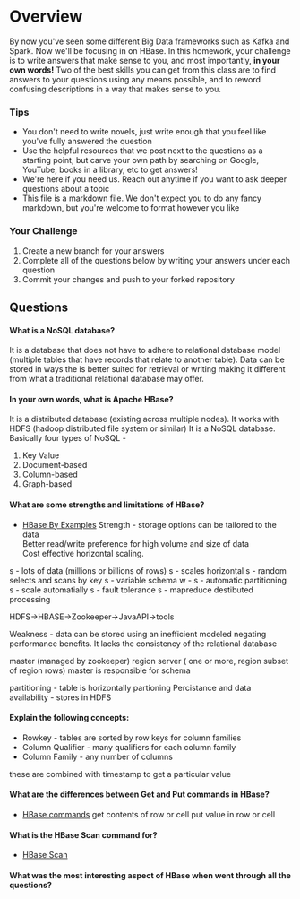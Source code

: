 # Overview

By now you've seen some different Big Data frameworks such as Kafka and Spark. Now we'll be focusing in on HBase. In this homework, your
challenge is to write answers that make sense to you, and most importantly, **in your own words!**
Two of the best skills you can get from this class are to find answers to your questions using any means possible, and to
reword confusing descriptions in a way that makes sense to you. 

### Tips
* You don't need to write novels, just write enough that you feel like you've fully answered the question
* Use the helpful resources that we post next to the questions as a starting point, but carve your own path by searching on Google, YouTube, books in a library, etc to get answers!
* We're here if you need us. Reach out anytime if you want to ask deeper questions about a topic 
* This file is a markdown file. We don't expect you to do any fancy markdown, but you're welcome to format however you like


### Your Challenge
1. Create a new branch for your answers 
2. Complete all of the questions below by writing your answers under each question
3. Commit your changes and push to your forked repository

## Questions
#### What is a NoSQL database? 
It is a database that does not have to adhere to relational database model (multiple tables that have records that relate to another table). Data can be stored in ways the is better suited for 
retrieval or writing making it different from what a traditional relational database may offer.

#### In your own words, what is Apache HBase? 
It is a distributed database (existing across multiple nodes). It works with HDFS (hadoop distributed file system or similar)
It is a NoSQL database.
Basically four types of NoSQL - 
1) Key Value
2) Document-based
3) Column-based
4) Graph-based

#### What are some strengths and limitations of HBase? 
* [HBase By Examples](https://sparkbyexamples.com/apache-hbase-tutorial/)
Strength - storage options can be tailored to the data  
Better read/write preference for high volume and size of data  
Cost effective horizontal scaling.  

s - lots of data (millions or billions of rows)
s - scales horizontal
s - random selects and scans by key
s - variable schema
w - 
s - automatic partitioning
s - scale automatially
s - fault tolerance
s - mapreduce destibuted processing


HDFS->HBASE->Zookeeper->JavaAPI->tools

Weakness - data can be stored using an inefficient modeled negating performance benefits.
It lacks the consistency of the relational database 

master (managed by zookeeper)
region server ( one or more, region subset of region rows)
master is responsible for schema

partitioning - table is horizontally partioning 
Percistance and data availability - stores in HDFS 

#### Explain the following concepts: 
* Rowkey - tables are sorted by row keys for column families
* Column Qualifier - many qualifiers for each column family
* Column Family - any number of columns 

these are combined with timestamp to get a particular value


#### What are the differences between Get and Put commands in HBase? 
* [HBase commands](https://www.tutorialspoint.com/hbase/hbase_create_data.htm)
get contents of row or cell
put value in row or cell

#### What is the HBase Scan command for? 
* [HBase Scan](https://www.tutorialspoint.com/hbase/hbase_scan.htm)

#### What was the most interesting aspect of HBase when went through all the questions? 